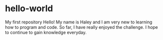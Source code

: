 # hello-world
My first repository
Hello! My name is Haley and I am very new to learning how to program and code. So far, I have really enjoyed the challenge. I hope to continue to gain knowledge everyday.
